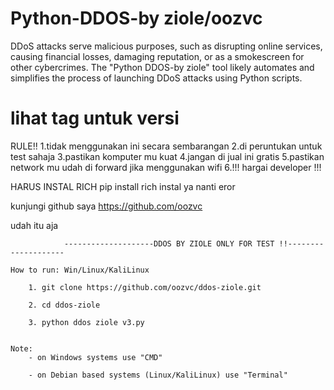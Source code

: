 # Python-DDOS-by ziole/oozvc
DDoS attacks serve malicious purposes, such as disrupting online services, causing financial losses, damaging reputation, or as a smokescreen for other cybercrimes. The "Python DDOS-by ziole" tool likely automates and simplifies the process of launching DDoS attacks using Python scripts.

# lihat tag untuk versi


 RULE!!
1.tidak menggunakan ini secara sembarangan
2.di peruntukan untuk test sahaja 
3.pastikan komputer mu kuat
4.jangan di jual ini gratis
5.pastikan network mu udah di forward jika menggunakan wifi
6.!!! hargai developer !!!

HARUS INSTAL RICH
pip install rich
instal ya nanti eror


kunjungi github saya 
https://github.com/oozvc

udah itu aja


				--------------------DDOS BY ZIOLE ONLY FOR TEST !!--------------------

	How to run: Win/Linux/KaliLinux

		1. git clone https://github.com/oozvc/ddos-ziole.git

		2. cd ddos-ziole

		3. python ddos ziole v3.py


	Note:
		- on Windows systems use "CMD"

		- on Debian based systems (Linux/KaliLinux) use "Terminal"
